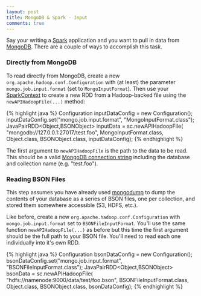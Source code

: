```yaml
---
layout: post
title: MongoDB & Spark - Input
comments: true
---
```


Say your writing a [Spark](http://spark.apache.org) application and you want to pull in data from [MongoDB](http://www.mongodb.org). There are a couple of ways to accomplish this task.

### Directly from MongoDB

To read directly from MongoDB, create a new `org.apache.hadoop.conf.Configuration` with (at least) the parameter `mongo.job.input.format` (set to `MongoInputFormat`). Then use your [SparkContext](http://spark.apache.org/docs/latest/programming-guide.html#initializing-spark) to create a new RDD from a Hadoop-backed file using the `newAPIHadoopFile(...)` method:

{% highlight java %}
Configuration inputDataConfig = new Configuration();
inputDataConfig.set("mongo.job.input.format",
    "MongoInputFormat.class");
JavaPairRDD<Object,BSONObject> inputData = sc.newAPIHadoopFile(
    "mongodb://127.0.0.1:27017/test.foo", MongoInputFormat.class,
    Object.class, BSONObject.class, inputDataConfig);
{% endhighlight %}

The first argument to `newAPIHadoopFile` is the path to the data to be read. This should be a valid [MongoDB connection string](http://docs.mongodb.org/manual/reference/connection-string/) including the database and collection name (e.g. "test.foo").

### Reading BSON Files

This step assumes you have already used [mongodump](http://docs.mongodb.org/manual/reference/program/mongodump/) to dump the contents of your database as a series of BSON files, one per collection, and stored them somewhere accessible (S3, HDFS, etc.).

Like before, create a new `org.apache.hadoop.conf.Configuration` with `mongo.job.input.format` set to `BSONFileInputFormat`. You'll use the same function `newAPIHadoopFile(...)` as before but this time the first argument should be the full path to your BSON file. You'll need to read each one individually into it's own RDD.

{% highlight java %}
Configuration bsonDataConfig = new Configuration();
bsonDataConfig.set("mongo.job.input.format",
    "BSONFileInputFormat.class");
JavaPairRDD<Object,BSONObject> bsonData = sc.newAPIHadoopFile(
    "hdfs://namenode:9000/data/test/foo.bson",
    BSONFileInputFormat.class, Object.class,
    BSONObject.class, bsonDataConfig);
{% endhighlight %}